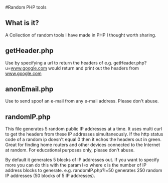#Random PHP tools

## What is it?

A Collection of random tools I have made in PHP I thought worth sharing.

## getHeader.php

Use by specifying a url to return the headers of e.g. getHeader.php?u=www.google.com would return and print out the headers from www.google.com

## anonEmail.php

Use to send spoof an e-mail from any e-mail address. Please don't abuse. 

## randomIP.php

This file generates 5 random public IP addresses at a time. It uses multi curl to get the headers from these IP addresses simultaneously. If the http status code of a random ip doesn't equal 0 then it echos the headers out in green. Great for finding home routers and other devices connected to the Internet at random. For educational purposes only, please don't abuse.

By default it generates 5 blocks of IP addresses out. If you want to specify more you can do this with the param l=x where x is the number of IP address blocks to generate. e.g. randomIP.php?l=50 generates 250 random IP addresses (50 blocks of 5 IP addresses).
